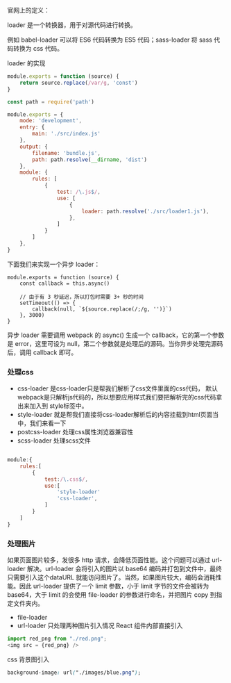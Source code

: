 官网上的定义：

loader 是一个转换器，用于对源代码进行转换。 

例如 babel-loader 可以将 ES6 代码转换为 ES5 代码；sass-loader 将 sass 代码转换为 css 代码。

loader 的实现
```javascript
module.exports = function (source) {
    return source.replace(/var/g, 'const')
}

```


```javascript
const path = require('path')

module.exports = {
    mode: 'development',
    entry: {
        main: './src/index.js'
    },
    output: {
        filename: 'bundle.js',
        path: path.resolve(__dirname, 'dist')
    },
    module: {
        rules: [
            {
                test: /\.js$/,
                use: [
                    {
                        loader: path.resolve('./src/loader1.js'),
                    },
                ]
            }
        ]
    },
}
```


下面我们来实现一个异步 loader：
```
module.exports = function (source) {
    const callback = this.async()

    // 由于有 3 秒延迟，所以打包时需要 3+ 秒的时间
    setTimeout(() => {
        callback(null, `${source.replace(/;/g, '')}`)
    }, 3000)
}
```

异步 loader 需要调用 webpack 的 async() 生成一个 callback，它的第一个参数是 error，这里可设为 null，第二个参数就是处理后的源码。当你异步处理完源码后，调用 callback 即可。


### 处理css

- css-loader 是css-loader只是帮我们解析了css文件里面的css代码，
默认webpack是只解析js代码的，所以想要应用样式我们要把解析完的css代码拿出来加入到
style标签中。 
- style-loader 就是帮我们直接将css-loader解析后的内容挂载到html页面当中，我们来看一下
- postcss-loader 处理css属性浏览器兼容性
- scss-loader 处理scss文件

```javascript

module:{
    rules:[
        {
            test:/\.css$/,
            use:[
                'style-loader'
                'css-loader',
            ]
        }
    ]
}
```

### 处理图片
如果页面图片较多，发很多 http 请求，会降低页面性能。这个问题可以通过 url-loader 解决。url-loader 会将引入的图片以 base64 编码并打包到文件中，最终只需要引入这个dataURL 就能访问图片了。当然，如果图片较大，编码会消耗性能。因此 url-loader 提供了一个 limit 参数，小于 limit 字节的文件会被转为 base64，大于 limit 的会使用 file-loader 的参数进行命名，并把图片 copy 到指定文件夹内。

- file-loader
- url-loader 
只处理两种图片引入情况
React 组件内部直接引入
```javascript
import red_png from "./red.png";
<img src = {red_png} />
```

css 背景图引入
```css
background-image: url("./images/blue.png");
```